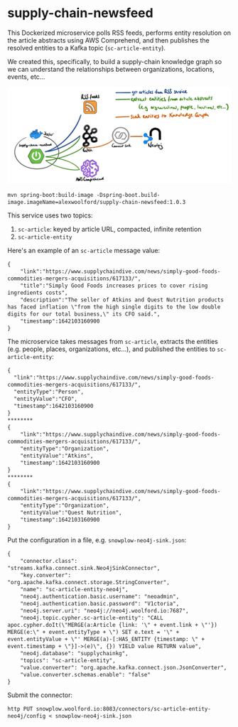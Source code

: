 # supply-chain-newsfeed

This Dockerized microservice polls RSS feeds, performs entity resolution on the article abstracts using AWS Comprehend, and then publishes the resolved entities to a Kafka topic (`sc-article-entity`).

We created this, specifically, to build a supply-chain knowledge graph so we can understand the relationships between organizations, locations, events, etc...

![supply-chain-knowledge-graph](img/supply-chain-knowledge-graph.png)

    mvn spring-boot:build-image -Dspring-boot.build-image.imageName=alexwoolford/supply-chain-newsfeed:1.0.3

This service uses two topics:
1. `sc-article`: keyed by article URL, compacted, infinite retention
2. `sc-article-entity`

Here's an example of an `sc-article` message value:

    {
        "link":"https://www.supplychaindive.com/news/simply-good-foods-commodities-mergers-acquisitions/617133/",
        "title":"Simply Good Foods increases prices to cover rising ingredients costs",
        "description":"The seller of Atkins and Quest Nutrition products has faced inflation \"from the high single digits to the low double digits for our total business,\" its CFO said.",
        "timestamp":1642103160900
    }

The microservice takes messages from `sc-article`, extracts the entities (e.g. people, places, organizations, etc...), and published the entities to `sc-article-entity`:

    {
      "link":"https://www.supplychaindive.com/news/simply-good-foods-commodities-mergers-acquisitions/617133/",
      "entityType":"Person",
      "entityValue":"CFO",
      "timestamp":1642103160900
    }
    ********
    {
        "link":"https://www.supplychaindive.com/news/simply-good-foods-commodities-mergers-acquisitions/617133/",
        "entityType":"Organization",
        "entityValue":"Atkins",
        "timestamp":1642103160900
    }
    ********
    {
        "link":"https://www.supplychaindive.com/news/simply-good-foods-commodities-mergers-acquisitions/617133/",
        "entityType":"Organization",
        "entityValue":"Quest Nutrition",
        "timestamp":1642103160900
    }

Put the configuration in a file, e.g. `snowplow-neo4j-sink.json`:

    {
        "connector.class": "streams.kafka.connect.sink.Neo4jSinkConnector",
        "key.converter": "org.apache.kafka.connect.storage.StringConverter",
        "name": "sc-article-entity-neo4j",
        "neo4j.authentication.basic.username": "neoadmin",
        "neo4j.authentication.basic.password": "V1ctoria",
        "neo4j.server.uri": "neo4j://neo4j.woolford.io:7687",
        "neo4j.topic.cypher.sc-article-entity": "CALL apoc.cypher.doIt(\"MERGE(a:Article {link: '\" + event.link + \"'}) MERGE(e:\" + event.entityType + \") SET e.text = '\" + event.entityValue + \"' MERGE(a)-[:HAS_ENTITY {timestamp: \" + event.timestamp + \"}]->(e)\", {}) YIELD value RETURN value",
        "neo4j.database": "supplychainkg",
        "topics": "sc-article-entity",
        "value.converter": "org.apache.kafka.connect.json.JsonConverter",
        "value.converter.schemas.enable": "false"
    }

Submit the connector:

    http PUT snowplow.woolford.io:8083/connectors/sc-article-entity-neo4j/config < snowplow-neo4j-sink.json

